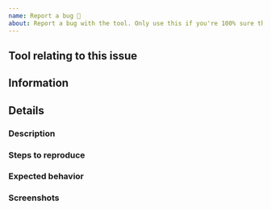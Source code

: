 ```yaml
---
name: Report a bug 🐛
about: Report a bug with the tool. Only use this if you're 100% sure there's something wrong, otherwise, try "Help".
---
```


<!-- Don't put anything inside this block, as it won't be included in the issue.

If you are reporting a bug, please follow the following steps:

1.  Fill out the template in full.
      This will help us understand the situation in which the bug occurred.

2.  If you are reporting a visual bug, please include screenshots of the
     tool to help us diagnose the problem.

3.  Make sure not to write between the arrows, as anything there will be hidden.

4.  Delete this line and all above lines before posting your issue! -->

## Tool relating to this issue
<!-- This will either be the DNS lookup tool or the SPF explainer. -->

## Information
<!-- Head to https://www.whatismybrowser.com/ and copy/paste the
  'Send this link to Tech Support to share your system info:' link here -->

## Details

### Description 
<!-- Replace this with a brief summary of the bug. -->

### Steps to reproduce
<!-- Replace this with exactly what you did to cause the bug. -->

### Expected behavior
<!-- Replace this with what you expected to happen. -->

### Screenshots
<!-- Replace this with screenshots, if necessary. -->
